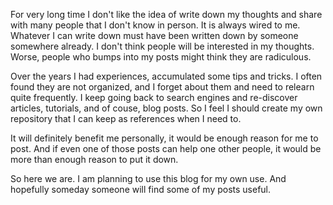 <!--
.. title: Why do I post
.. slug: why-i-post
.. date: 2016-08-29 15:29:40 UTC
.. tags: 
.. category: 
.. link: 
.. description: 
.. type: text
-->

For very long time I don't like the idea of write down my thoughts and share with many people that I don't know in person. It is always wired to me. Whatever I can write down must have been written down by someone somewhere already. I don't think people will be interested in my thoughts. Worse, people who bumps into my posts might think they are radiculous.

Over the years I had experiences, accumulated some tips and tricks. I often found they are not organized, and I forget about them and need to relearn quite frequently. I keep going back to search engines and re-discover articles, tutorials, and of couse, blog posts. So I feel I should create my own repository that I can keep as references when I need to.

It will definitely benefit me personally, it would be enough reason for me to post. And if even one of those posts can help one other people, it would be more than enough reason to put it down.

So here we are. I am planning to use this blog for my own use. And hopefully someday someone will find some of my posts useful.
